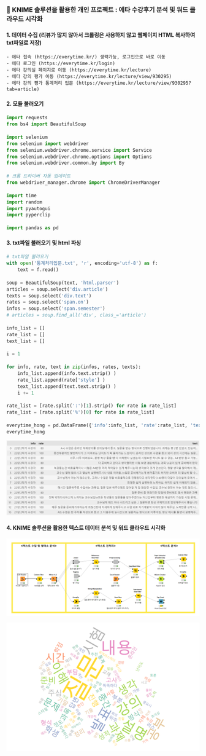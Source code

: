 ### 📌 KNIME 솔루션을 활용한 개인 프로젝트 : 에타 수강후기 분석 및 워드 클라우드 시각화


#### 1. 데이터 수집 (리뷰가 많지 않아서 크롤링은 사용하지 않고 웹페이지 HTML 복사하여 txt파일로 저장)

```
- 에타 접속 (https://everytime.kr/) 생략가능, 로그인으로 바로 이동
- 에타 로그인 (https://everytime.kr/login)
- 에타 강의실 페이지로 이동 (https://everytime.kr/lecture)
- 에타 강의 평가 이동 (https://everytime.kr/lecture/view/930295)
- 에타 강의 평가 통계처리 입문 (https://everytime.kr/lecture/view/930295?tab=article)
```


#### 2. 모듈 불러오기

```python
import requests
from bs4 import BeautifulSoup

import selenium
from selenium import webdriver
from selenium.webdriver.chrome.service import Service
from selenium.webdriver.chrome.options import Options
from selenium.webdriver.common.by import By 

# 크롬 드라이버 자동 업데이트
from webdriver_manager.chrome import ChromeDriverManager

import time
import random 
import pyautogui
import pyperclip

import pandas as pd
```



#### 3. txt파일 불러오기 및  html 파싱

```python
# txt파일 불러오기
with open('통계처리입문.txt', 'r', encoding='utf-8') as f:
    text = f.read()

soup = BeautifulSoup(text, 'html.parser')
articles = soup.select('div.article')
texts = soup.select('div.text')
rates = soup.select('span.on')
infos = soup.select('span.semester')
# articles = soup.find_all('div', class_='article')

info_list = []
rate_list = []
text_list = []

i = 1
 
for info, rate, text in zip(infos, rates, texts):
    info_list.append(info.text.strip() )
    rate_list.append(rate['style'] )
    text_list.append(text.text.strip() )
    i += 1 
    
rate_list = [rate.split(':')[1].strip() for rate in rate_list]
rate_list = [rate.split('%')[0] for rate in rate_list]   

everytime_hong = pd.DataFrame({'info':info_list, 'rate':rate_list, 'text':text_list})
everytime_hong
```

![image-20230418212104020](image-20230418212104020.png)



#### 4. KNIME 솔루션을 활용한 텍스트 데이터 분석 및 워드 클라우드 시각화

![image-20230418205631023](image-20230418205631023.png)

![image-20230418210852213](image-20230418210852213.png)

<br>
<br>
